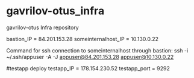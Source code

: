 # gavrilov-otus_infra
gavrilov-otus Infra repository

bastion_IP = 84.201.153.28
someinternalhost_IP = 10.130.0.22

Command for ssh connection to someinternalhost through bastion: ssh -i ~/.ssh/appuser -A -J appuser@84.201.153.28 appuser@10.130.0.22

#testapp deploy
testapp_IP = 178.154.230.52
testapp_port = 9292
